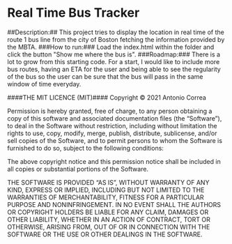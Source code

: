 # Real Time Bus Tracker
##Description:## This project tries to display the location in real time of the route 1 bus line from the city of Boston fetching the information provided by the MBTA. 
###How to run:### Load the index.html within the folder and click the button "Show me where the bus is".
###Roadmap:### There is a lot to grow from this starting code. For a start, I would like to include more bus routes, having an ETA for the user and being able to see the regularity of the bus so the user can be sure that the bus will pass in the same window of time everyday.

####THE MIT LICENCE (MIT)####
Copyright © 2021 Antonio Correa

Permission is hereby granted, free of charge, to any person obtaining a copy of this software and associated documentation files (the “Software”), to deal in the Software without restriction, including without limitation the rights to use, copy, modify, merge, publish, distribute, sublicense, and/or sell copies of the Software, and to permit persons to whom the Software is furnished to do so, subject to the following conditions:

The above copyright notice and this permission notice shall be included in all copies or substantial portions of the Software.

THE SOFTWARE IS PROVIDED “AS IS”, WITHOUT WARRANTY OF ANY KIND, EXPRESS OR IMPLIED, INCLUDING BUT NOT LIMITED TO THE WARRANTIES OF MERCHANTABILITY, FITNESS FOR A PARTICULAR PURPOSE AND NONINFRINGEMENT. IN NO EVENT SHALL THE AUTHORS OR COPYRIGHT HOLDERS BE LIABLE FOR ANY CLAIM, DAMAGES OR OTHER LIABILITY, WHETHER IN AN ACTION OF CONTRACT, TORT OR OTHERWISE, ARISING FROM, OUT OF OR IN CONNECTION WITH THE SOFTWARE OR THE USE OR OTHER DEALINGS IN THE SOFTWARE.
